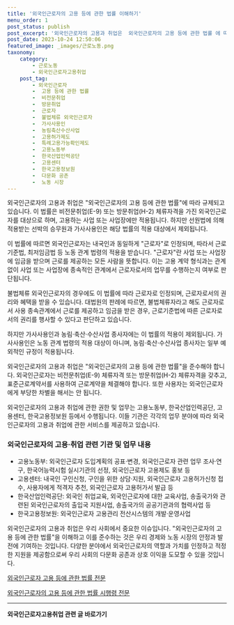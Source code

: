 ```yaml
---
title: '외국인근로자의 고용 등에 관한 법률 이해하기'
menu_order: 1
post_status: publish
post_excerpt: '외국인근로자의 고용과 취업은  외국인근로자의 고용 등에 관한 법률 에 따라 규제되고 있습니다. 이 법률은 비전문취업 E 9  또는 방문취업 H 2  체류자격을 가진 외국인근로자를 대상으로 하며, 고용하는 사업 또는 사업장에만 적용됩니다. 하지만 선원법에 의해 적용받는 선박의 승무원과 가사사용인은 해당 법률의 적용 대상에서 제외됩니다.'
post_date: 2023-10-24 12:50:06
featured_image: _images/근로노동.png
taxonomy:
    category:
        - 근로노동
        - 외국인근로자고용취업
    post_tag:
        - 외국인근로자
        -  고용 등에 관한 법률
        -  비전문취업
        -  방문취업
        -  근로자
        -  불법체류 외국인근로자
        -  가사사용인
        -  농림축산수산사업
        -  고용허가제도
        -  특례고용가능확인제도
        -  고용노동부
        -  한국산업인력공단
        -  고용센터
        -  한국고용정보원
        -  다문화 공존
        -  노동 시장
---
```




외국인근로자의 고용과 취업은 "외국인근로자의 고용 등에 관한 법률"에 따라 규제되고 있습니다. 이 법률은 비전문취업(E-9) 또는 방문취업(H-2) 체류자격을 가진 외국인근로자를 대상으로 하며, 고용하는 사업 또는 사업장에만 적용됩니다. 하지만 선원법에 의해 적용받는 선박의 승무원과 가사사용인은 해당 법률의 적용 대상에서 제외됩니다.

이 법률에 따르면 외국인근로자는 내국인과 동일하게 "근로자"로 인정되며, 따라서 근로기준법, 최저임금법 등 노동 관계 법령의 적용을 받습니다. "근로자"란 사업 또는 사업장에 임금을 받으며 근로를 제공하는 모든 사람을 뜻합니다. 이는 고용 계약 형식과는 관계 없이 사업 또는 사업장에 종속적인 관계에서 근로자로서의 업무를 수행하는지 여부로 판단됩니다.

불법체류 외국인근로자의 경우에도 이 법률에 따라 근로자로 인정되며, 근로자로서의 권리와 혜택을 받을 수 있습니다. 대법원의 판례에 따르면, 불법체류자라고 해도 근로자로서 사용 종속관계에서 근로를 제공하고 임금을 받은 경우, 근로기준법에 따른 근로자로서의 권리를 행사할 수 있다고 판단하고 있습니다.

하지만 가사사용인과 농림·축산·수산사업 종사자에는 이 법률의 적용이 제외됩니다. 가사사용인은 노동 관계 법령의 적용 대상이 아니며, 농림·축산·수산사업 종사자는 일부 예외적인 규정이 적용됩니다.

외국인근로자의 고용과 취업은 "외국인근로자의 고용 등에 관한 법률"을 준수해야 합니다. 외국인근로자는 비전문취업(E-9) 체류자격 또는 방문취업(H-2) 체류자격을 갖추고, 표준근로계약서를 사용하여 근로계약을 체결해야 합니다. 또한 사용자는 외국인근로자에게 부당한 차별을 해서는 안 됩니다.

외국인근로자의 고용과 취업에 관한 권한 및 업무는 고용노동부, 한국산업인력공단, 고용센터, 한국고용정보원 등에서 수행됩니다. 이들 기관은 각각의 업무 분야에 따라 외국인근로자의 고용과 취업에 관한 서비스를 제공하고 있습니다.

### 외국인근로자의 고용·취업 관련 기관 및 업무 내용
- 고용노동부: 외국인근로자 도입계획의 공표·변경, 외국인근로자 관련 업무 조사·연구, 한국어능력시험 실시기관의 선정, 외국인근로자 고용제도 홍보 등
- 고용센터: 내국인 구인신청, 구인을 위한 상담·지원, 외국인근로자 고용허가신청 접수, 사용자에게 적격자 추천, 외국인근로자 고용허가서 발급 등
- 한국산업인력공단: 외국인 취업교육, 외국인근로자에 대한 교육사업, 송출국가와 관련된 외국인근로자의 출입국 지원사업, 송출국가의 공공기관과의 협력사업 등
- 한국고용정보원: 외국인근로자 고용관리 전산시스템의 개발·운영사업

외국인근로자의 고용과 취업은 우리 사회에서 중요한 이슈입니다. "외국인근로자의 고용 등에 관한 법률"을 이해하고 이를 준수하는 것은 우리 경제와 노동 시장의 안정과 발전에 기여하는 것입니다. 다양한 분야에서 외국인근로자의 역할과 가치를 인정하고 적정한 지원을 제공함으로써 우리 사회의 다문화 공존과 상호 이익을 도모할 수 있을 것입니다.

[외국인근로자 고용 등에 관한 법률 전문](https://law.go.kr/LSW/admRulLsInfoP.do?admRulSeq=2100000289698)

[외국인근로자의 고용 등에 관한 법률 시행령 전문](https://law.go.kr/LSW/admRulLsInfoP.do?admRulSeq=2100000289717)
<!-- wp:separator -->
<hr class="wp-block-separator has-alpha-channel-opacity"/>
<!-- /wp:separator -->

<!-- wp:group {"backgroundColor":"base","layout":{"type":"constrained"}} -->
<div class="wp-block-group has-base-background-color has-background"><!-- wp:paragraph {"align":"center","fontSize":"medium"} -->
<p class="has-text-align-center has-large-font-size"><strong>외국인근로자고용취업 관련 글 바로가기</strong></p>
<!-- /wp:paragraph -->


<!-- wp:latest-posts
{"categories":[{"id":10884,"count":19,"description":"","link":"https://uknowlaw.com/category/%ec%99%b8%ea%b5%ad%ec%9d%b8%ea%b7%bc%eb%a1%9c%ec%9e%90%ea%b3%a0%ec%9a%a9%ec%b7%a8%ec%97%85/","name":"외국인근로자고용취업","slug":"외국인근로자고용취업","taxonomy":"category","parent":0,"meta":[],"_links":{"self":[{"href":"https://uknowlaw.com/wp-json/wp/v2/categories/10884"}],"collection":[{"href":"https://uknowlaw.com/wp-json/wp/v2/categories"}],"about":[{"href":"https://uknowlaw.com/wp-json/wp/v2/taxonomies/category"}],"wp:post_type":[{"href":"https://uknowlaw.com/wp-json/wp/v2/posts?categories=10884"}],"curies":[{"name":"wp","href":"https://api.w.org/{rel}","templated":true}]}}],"postsToShow":100,"excerptLength":28,"postLayout":"grid","columns":2,"featuredImageAlign":"left","featuredImageSizeSlug":"large","fontSize":18px} /--></div>
<!-- /wp:group -->